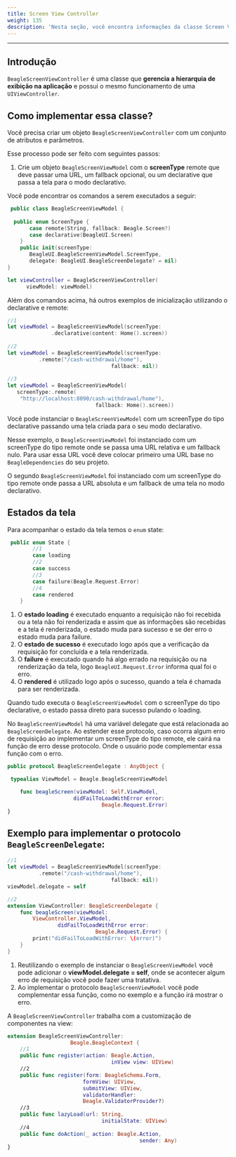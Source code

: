 ```yaml
---
title: Screen View Controller
weight: 135
description: 'Nesta seção, você encontra informações da classe Screen View Controller'
---
```


---

## Introdução

`BeagleScreenViewController` é uma classe que **gerencia a hierarquia de exibição na aplicação** e possui o mesmo funcionamento de uma `UIViewController`.

## Como implementar essa classe?

Você precisa criar um objeto `BeagleScreenViewController`  com um conjunto de atributos e parâmetros. 

Esse processo pode ser feito com seguintes passos: 

1. Crie um objeto `BeagleScreenViewModel` com o **screenType** remote que deve passar uma URL, um fallback opcional, ou um declarative que passa a tela para o modo declarativo.

Você pode encontrar os comandos a serem executados a seguir: 

```swift
 public class BeagleScreenViewModel {
 
  public enum ScreenType {
       case remote(String, fallback: Beagle.Screen?)
       case declarative(BeagleUI.Screen)
    }
    public init(screenType: 
       BeagleUI.BeagleScreenViewModel.ScreenType, 
       delegate: BeagleUI.BeagleScreenDelegate? = nil)
}

let viewController = BeagleScreenViewController(
      viewModel: viewModel)

```

Além dos comandos acima, há outros exemplos de inicialização utilizando o declarative e remote: 

```swift
//1 
let viewModel = BeagleScreenViewModel(screenType:
              .declarative(content: Home().screen))
                         
//2
let viewModel = BeagleScreenViewModel(screenType:
          .remote("/cash-withdrawal/home"),
                                 fallback: nil))
                                   
//3
let viewModel = BeagleScreenViewModel(
   screenType:.remote(
    "http://localhost:8090/cash-withdrawal/home"),
                            fallback: Home().screen))

```

Você pode instanciar o `BeagleScreenViewModel` com um screenType do tipo declarative passando uma tela criada para o seu modo declarativo.

Nesse exemplo, o `BeagleScreenViewModel` foi instanciado com um screenType do tipo remote onde se passa uma URL relativa e um fallback nulo. Para usar essa URL você deve colocar primeiro uma URL base no `BeagleDependencies` do seu projeto.  
  
O segundo `BeagleScreenViewModel` foi instanciado com um screenType do tipo remote onde passa a URL  absoluta e um fallback de uma tela no modo declarativo.

## Estados da tela

Para acompanhar o estado da tela temos o `enum` state:

```swift
 public enum State {
        //1
        case loading
        //2
        case success
        //3
        case failure(Beagle.Request.Error)
        //4
        case rendered
    }
```

1. O **estado loading** é executado enquanto a requisição não foi recebida ou a tela não foi renderizada e assim que as informações são recebidas e a tela é renderizada, o estado muda para sucesso e se der erro o estado muda para failure. 
2. O **estado de sucesso** é executado logo após que a verificação da requisição for concluída e a tela renderizada. 
3.  O **failure** é executado quando há algo errado na requisição ou na renderização da  tela, logo `BeagleUI.Request.Error` informa qual foi o erro. 
4. O **rendered** é utilizado logo após o sucesso, quando a tela é chamada para ser renderizada.

Quando tudo executa o `BeagleScreenViewModel` com o screenType do tipo declarative, o estado passa direto para sucesso pulando o loading.

No `BeagleScreenViewModel` há uma variável delegate que está relacionada ao `BeagleScreenDelegate`. Ao estender esse protocolo, caso ocorra algum erro de requisição ao implementar um screenType do tipo remote, ele cairá na função de erro desse protocolo. Onde o usuário pode complementar essa função com o erro.

```swift
public protocol BeagleScreenDelegate : AnyObject {

 typealias ViewModel = Beagle.BeagleScreenViewModel

    func beagleScreen(viewModel: Self.ViewModel,
                     didFailToLoadWithError error:
                              Beagle.Request.Error)
}
```

## Exemplo para implementar o protocolo `BeagleScreenDelegate`:

```swift
//1
let viewModel = BeagleScreenViewModel(screenType:
          .remote("/cash-withdrawal/home"),
                                 fallback: nil))
viewModel.delegate = self

//2
extension ViewController: BeagleScreenDelegate {
    func beagleScreen(viewModel: 
        ViewController.ViewModel, 
                didFailToLoadWithError error:  
                            Beagle.Request.Error) {
        print("didFailToLoadWithError: \(error)")
    }
}
```

1. Reutilizando o exemplo de instanciar o `BeagleScreenViewModel` você pode adicionar o **viewModel.delegate = self**, onde se acontecer algum erro de requisição você pode fazer uma tratativa. 
2. Ao implementar o protocolo `BeagleScreenViewModel` você pode complementar essa função, como no exemplo e a função irá mostrar o erro. 

A `BeagleScreenViewController`  trabalha com a customização de componentes na view: 

```swift
extension BeagleScreenViewController:
                    Beagle.BeagleContext {
    //1                
    public func register(action: Beagle.Action, 
                                 inView view: UIView)
    //2
    public func register(form: BeagleSchema.Form, 
                        formView: UIView, 
                        submitView: UIView, 
                        validatorHandler: 
                        Beagle.ValidatorProvider?)
    //3
    public func lazyLoad(url: String, 
                              initialState: UIView)
    //4
    public func doAction(_ action: Beagle.Action,
                                          sender: Any)
}
```
